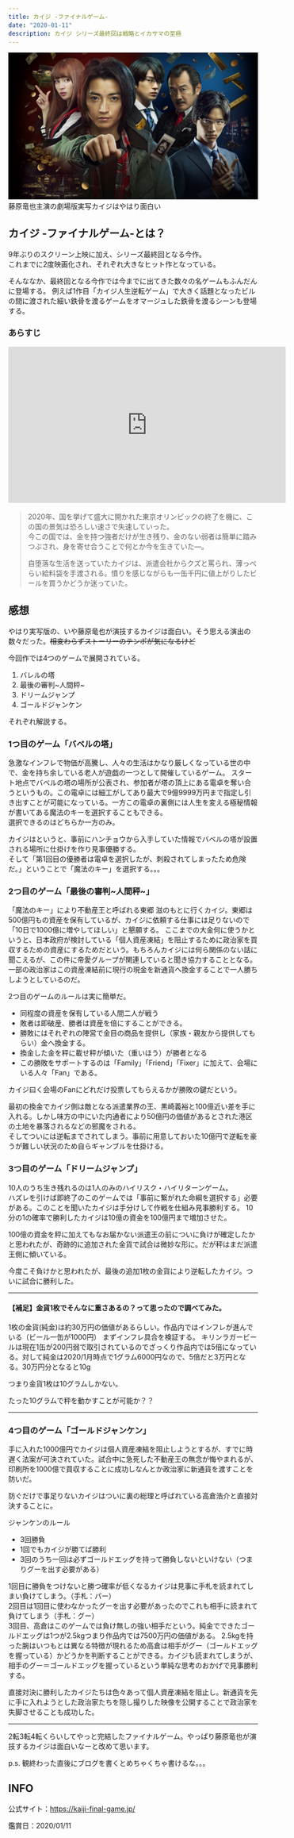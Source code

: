 ```yaml
---
title: カイジ -ファイナルゲーム-
date: "2020-01-11"
description: カイジ シリーズ最終回は戦略とイカサマの至極
---
```

![カイジ ファイルゲーム メインビジュアル](kaiji_final_movie_main.jpg)
藤原竜也主演の劇場版実写カイジはやはり面白い

## カイジ -ファイナルゲーム-とは？
9年ぶりのスクリーン上映に加え、シリーズ最終回となる今作。  
これまでに2度映画化され、それぞれ大きなヒット作となっている。

そんななか、最終回となる今作では今までに出てきた数々の名ゲームもふんだんに登場する。
例えば1作目「カイジ人生逆転ゲーム」で大きく話題となったビルの間に渡された細い鉄骨を渡るゲームをオマージュした鉄骨を渡るシーンも登場する。

### あらすじ
<iframe width="560" height="315" src="https://www.youtube.com/embed/SJr0D8BwOvI" frameborder="0" allow="accelerometer; autoplay; encrypted-media; gyroscope; picture-in-picture" allowfullscreen></iframe>

> 2020年、国を挙げて盛大に開かれた東京オリンピックの終了を機に、この国の景気は恐ろしい速さで失速していった。  
> 今この国では、金を持つ強者だけが生き残り、金のない弱者は簡単に踏みつぶされ、身を寄せ合うことで何とか今を生きていた―。  
> 
> 自堕落な生活を送っていたカイジは、派遣会社からクズと罵られ、薄っぺらい給料袋を手渡される。憤りを感じながらも一缶千円に値上がりしたビールを買うかどうか迷っていた。

## 感想
やはり実写版の、いや藤原竜也が演技するカイジは面白い。そう思える演出の数々だった。~~相変わらずストーリーのテンポが気になるけど~~

今回作では4つのゲームで展開されている。
1. バレルの塔
2. 最後の審判~人間秤~
3. ドリームジャンプ
4. ゴールドジャンケン

それぞれ解説する。

### 1つ目のゲーム「バベルの塔」
急激なインフレで物価が高騰し、人々の生活はかなり厳しくなっている世の中で、金を持ち余している老人が遊戯の一つとして開催しているゲーム。
スタート地点でバベルの塔の場所が公表され、参加者が塔の頂上にある電卓を奪い合うというもの。この電卓には細工がしてあり最大で9億9999万円まで指定し引き出すことが可能になっている。一方この電卓の裏側には人生を変える極秘情報が書いてある魔法のキーを選択することもできる。  
選択できるのはどちらか一方のみ。

カイジはというと、事前にハンチョウから入手していた情報でバベルの塔が設置される場所に仕掛けを作り見事優勝する。  
そして「第1回目の優勝者は電卓を選択したが、刺殺されてしまったため危険だ。」ということで「魔法のキー」を選択する。。。

### 2つ目のゲーム「最後の審判~人間秤~」
「魔法のキー」により不動産王と呼ばれる東郷 滋のもとに行くカイジ。東郷は500億円もの資産を保有しているが、カイジに依頼する仕事には足りないので「10日で1000億に増やしてほしい」と懇願する。
ここまでの大金何に使うかというと、日本政府が検討している「個人資産凍結」を阻止するために政治家を買収するための資産にするためだという。もちろんカイジには何ら関係のない話に聞こえるが、この件に帝愛グループが関連していると聞き協力することとなる。  
一部の政治家はこの資産凍結前に現行の現金を新通貨へ換金することで一人勝ちしようとしているのだ。

2つ目のゲームのルールは実に簡単だ。
- 同程度の資産を保有している人間二人が戦う
- 敗者は即破産、勝者は資産を倍にすることができる。
- 勝敗にはそれぞれの陣営で金目の商品を提供し（家族・親友から提供してもらい）金へ換金する。
- 換金した金を秤に載せ秤が傾いた（重いほう）が勝者となる
- この勝敗をサポートするのは「Family」「Friend」「Fixer」に加えて、会場にいる人々「Fan」である。

カイジ曰く会場のFanにどれだけ投票してもらえるかが勝敗の鍵だという。

最初の換金でカイジ側は敵となる派遣業界の王、黒崎義裕と100億近い差を手に入れる。しかし味方の中にいた内通者により50億円の価値があるとされた港区の土地を暴落されるなどの邪魔をされる。  
そしてついには逆転までされてしまう。事前に用意しておいた10億円で逆転を豪うが難しい状況のため自らギャンブルを仕掛ける。

### 3つ目のゲーム「ドリームジャンプ」
10人のうち生き残れるのは1人のみのハイリスク・ハイリターンゲーム。  
ハズレを引けば即終了のこのゲームでは「事前に繋がれた命綱を選択する」必要がある。このことを聞いたカイジは手分けして作戦を仕組み見事勝利する。
10分の1の確率で勝利したカイジは10億の資金を100億円まで増加させた。

100億の資金を秤に加えてもなお届かない派遣王の前についに負けが確定したかと思われたが、奇跡的に追加された金貨で試合は微妙な形に。だが秤はまだ派遣王側に傾いている。

今度こそ負けかと思われたが、最後の追加1枚の金貨により逆転したカイジ。ついに試合に勝利した。

---
#### 【補足】金貨1枚でそんなに重さあるの？って思ったので調べてみた。
1枚の金貨(純金)は約30万円の価値があるらしい。作品内ではインフレが進んでいる（ビール一缶が1000円）
まずインフレ具合を検証する。
キリンラガービールは現在1缶が200円弱で取引されているのでざっくり作品内では5倍になっている。対して純金は2020/1月時点で1グラム6000円なので、5倍だと3万円となる。30万円分となると10g

つまり金貨1枚は10グラムしかない。

たった10グラムで秤を動かすことが可能か？？

---

### 4つ目のゲーム「ゴールドジャンケン」
手に入れた1000億円でカイジは個人資産凍結を阻止しようとするが、すでに時遅く法案が可決されていた。試合中に急死した不動産王の無念が悔やまれるが、印刷所を1000億で買収することに成功しなんとか政治家に新通貨を渡すことを防いだ。

防ぐだけで事足りないカイジはついに裏の総理と呼ばれている高倉浩介と直接対決することに。

ジャンケンのルール
- 3回勝負
- 1回でもカイジが勝てば勝利
- 3回のうち一回は必ずゴールドエッグを持って勝負しないといけない（つまりグーを出す必要がある）

1回目に勝負をつけないと勝つ確率が低くなるカイジは見事に手札を読まれてしまい負けてしまう。（手札：パー）  
2回目は1回目に使わなかったグーを出す必要があったのでこれも相手に読まれて負けてしまう（手札：グー）  
3回目、高倉はこのゲームでは負け無しの強い相手だという。純金でできたゴールドエッグは1つが2.5kgつまり作品内では7500万円の価値がある。  2.5kgを持った腕はいつもとは異なる特徴が現れるため高倉は相手がグー（ゴールドエッグを握っている）かどうかを判断することができる。カイジも読まれてしまうが、相手のグー＝ゴールドエッグを握っているという単純な思考のおかげで見事勝利する。

直接対決に勝利したカイジたちは色々あって個人資産凍結を阻止し。新通貨を先に手に入れようとした政治家たちを隠し撮りした映像を公開することで政治家を失脚させることも成功した。

---

2転3転4転くらいしてやっと完結したファイナルゲーム。やっぱり藤原竜也が演技するカイジは面白いなーと改めて思います。

p.s. 観終わった直後にブログを書くとめちゃくちゃ書けるな。。。


## INFO
公式サイト：https://kaiji-final-game.jp/

鑑賞日：2020/01/11